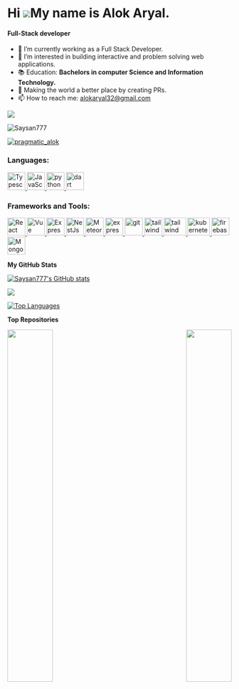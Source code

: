 # Hi ![](https://user-images.githubusercontent.com/18350557/176309783-0785949b-9127-417c-8b55-ab5a4333674e.gif)My name is Alok Aryal.

<h4>Full-Stack developer</h4>

- 🔭 I’m currently working as a Full Stack Developer.
- 🌱 I’m interested in building interactive and problem solving web applications.
- 📚 Education: <strong>Bachelors in computer Science and Information Technology.</strong>
- 👯 Making the world a better place by creating PRs.
- 📫 How to reach me: alokaryal32@gmail.com

<a href="https://www.github.com/Saysan777" target="_blank" rel="noreferrer"><img
src="https://img.shields.io/github/followers/Saysan777?logo=github&style=for-the-badge&color=0891b2&labelColor=1c1917" /></a>

<p align="left"> <img src="https://komarev.com/ghpvc/?username=Saysan777&label=Profile%20views&color=0e75b6&style=flat" alt="Saysan777" /> </p>

<p align="left"> <a href="https://twitter.com/pragmatic_Alok" target="blank"><img src="https://img.shields.io/twitter/follow/pragmatic_Alok?logo=twitter&style=for-the-badge" alt="pragmatic_alok" /></a> </p>

<h3 align="left">Languages:</h3>
<p align="left"> 
  <a href="https://www.typescriptlang.org" target="_blank" rel="noreferrer"> 
        <img src="https://upload.wikimedia.org/wikipedia/commons/thumb/4/4c/Typescript_logo_2020.svg/2048px-Typescript_logo_2020.svg.png" alt="Typescript" width="40" height="40"/> 
    </a> 
  <a href="https://developer.mozilla.org/en-US/docs/Web/JavaScript" target="_blank" rel="noreferrer"> 
        <img src="https://upload.wikimedia.org/wikipedia/commons/thumb/9/99/Unofficial_JavaScript_logo_2.svg/2048px-Unofficial_JavaScript_logo_2.svg.png" alt="JavaScript" width="40" height="40"/> 
    </a> 
    <a href="https://www.python.org" target="_blank" rel="noreferrer"> 
        <img src="https://cdn4.iconfinder.com/data/icons/logos-and-brands/512/267_Python_logo-512.png" alt="python" width="40" height="40"/> 
    </a> 
    <a href="https://dart.dev" target="_blank" rel="noreferrer"> 
        <img src="https://upload.wikimedia.org/wikipedia/commons/c/c6/Dart_logo.png" alt="dart" width="40" height="40"/> 
    </a> 
</p>

<h3 align="left">Frameworks and Tools:</h3>
<p align="left"> 
    <a href="https://reactjs.org/" target="_blank" rel="noreferrer"> 
        <img src="https://upload.wikimedia.org/wikipedia/commons/thumb/a/a7/React-icon.svg/2300px-React-icon.svg.png" alt="React" width="40" height="40"/> 
    </a> 
    <a href="https://vuejs.org" target="_blank" rel="noreferrer"> 
        <img src="https://upload.wikimedia.org/wikipedia/commons/thumb/9/95/Vue.js_Logo_2.svg/555px-Vue.js_Logo_2.svg.png" alt="Vue" width="40" height="40"/> 
    </a> 
    <a href="https://expressjs.com" target="_blank" rel="noreferrer"> 
        <img src="https://ih1.redbubble.net/image.438908244.6144/st,small,507x507-pad,600x600,f8f8f8.u2.jpg" alt="ExpressJs" width="40" height="40"/> 
    </a> 
    <a href="https://nestjs.com" target="_blank" rel="noreferrer"> 
        <img src="https://cdn.dribbble.com/users/808903/screenshots/3831862/dribbble_szablon__1_1.png" alt="NestJs" width="40" height="40"/> 
    </a> 
    <a href="https://www.meteor.com" target="_blank" rel="noreferrer"> 
        <img src="https://cdn.worldvectorlogo.com/logos/meteor-icon.svg" alt="MeteorJs" width="40" height="40"/> 
    </a>
     <a href="https://flutter.dev" target="_blank" rel="noreferrer"> 
        <img src="https://wsofter.ru/wp-content/uploads/2017/12/node-express.png" alt="express" width="40" height="40"/> 
    </a> 
    <a href="https://git-scm.com/" target="_blank" rel="noreferrer"> 
        <img src="https://img.icons8.com/nolan/512/github.png" alt="git" width="40" height="40"/> 
    </a> 
    <a href="https://tailwindcss.com/" target="_blank" rel="noreferrer"> 
        <img src="https://www.vectorlogo.zone/logos/tailwindcss/tailwindcss-icon.svg" alt="tailwind" width="40" height="40"/> 
    </a> 
    <a href="https://www.docker.com" target="_blank" rel="noreferrer"> 
        <img src="https://www.docker.com/wp-content/uploads/2022/03/Moby-logo.png" alt="tailwind" width="50" height="40"/> 
    </a> 
    <a href="https://kubernetes.io" target="_blank" rel="noreferrer"> 
        <img src="https://upload.wikimedia.org/wikipedia/commons/3/39/Kubernetes_logo_without_workmark.svg" alt="kubernetes" width="50" height="40"/> 
    </a>
    <a href="https://firebase.google.com/" target="_blank" rel="noreferrer"> 
        <img src="https://www.vectorlogo.zone/logos/firebase/firebase-icon.svg" alt="firebase" width="40" height="40"/> 
    </a>
    <a href="https://www.mongodb.com" target="_blank" rel="noreferrer"> 
        <img src="https://1000logos.net/wp-content/uploads/2020/08/MongoDB-Logo.png" alt="MongoDB" width="40" height="40"/> 
    </a>
</p>

<b>My GitHub Stats</b>

<a href="http://www.github.com/Saysan777"><img src="https://github-readme-stats.vercel.app/api?username=Saysan777&show_icons=true&hide=&count_private=true&title_color=22c55e&text_color=ffffff&icon_color=0891b2&bg_color=1c1917&hide_border=true&show_icons=true" alt="Saysan777's GitHub stats" /></a>

<a href="http://www.github.com/Saysan777"><img src="https://github-readme-streak-stats.herokuapp.com/?user=Saysan777&stroke=ffffff&background=1c1917&ring=22c55e&fire=22c55e&currStreakNum=ffffff&currStreakLabel=22c55e&sideNums=ffffff&sideLabels=ffffff&dates=ffffff&hide_border=true" /></a>

<a href="https://github.com/Saysan777" align="left"><img src="https://github-readme-stats.vercel.app/api/top-langs/?username=Saysan777&langs_count=10&title_color=22c55e&text_color=ffffff&icon_color=0891b2&bg_color=1c1917&hide_border=true&locale=en&custom_title=Top%20%Languages" alt="Top Languages" /></a>

<b>Top Repositories</b>

<div width="100%" align="center"><a href="https://github.com/Saysan777/Mentors-Lab" align="left"><img align="left" width="45%" src="https://github-readme-stats.vercel.app/api/pin/?username=Saysan777&repo=Mentors-Lab&title_color=22c55e&text_color=ffffff&icon_color=0891b2&bg_color=1c1917&hide_border=true&locale=en" /></a><a href="https://github.com/Saysan777/chatverze" align="right"><img align="right" width="45%" src="https://github-readme-stats.vercel.app/api/pin/?username=Saysan777&repo=chatverze&title_color=22c55e&text_color=ffffff&icon_color=0891b2&bg_color=1c1917&hide_border=true&locale=en" /></a></div><br /><br /><br /><br /><br /><br /><br />
